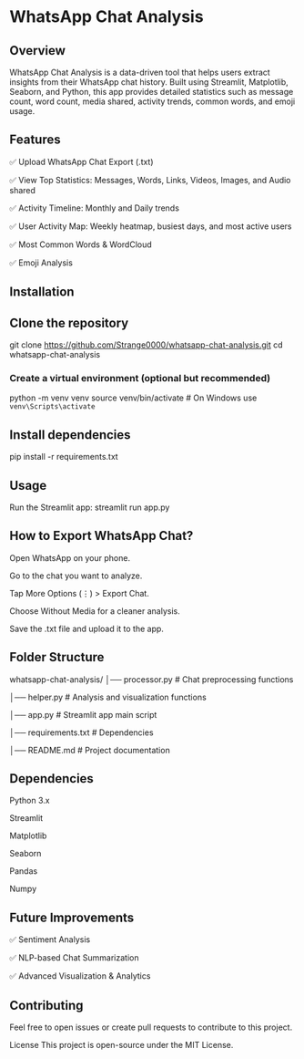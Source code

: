 # WhatsApp Chat Analysis




## Overview

WhatsApp Chat Analysis is a data-driven tool that helps users extract insights from their WhatsApp chat history. Built using Streamlit, Matplotlib, Seaborn, and Python, this app provides detailed statistics such as message count, word count, media shared, activity trends, common words, and emoji usage.

## Features

✅ Upload WhatsApp Chat Export (.txt)

✅ View Top Statistics: Messages, Words, Links, Videos, Images, and Audio shared

✅ Activity Timeline: Monthly and Daily trends

✅ User Activity Map: Weekly heatmap, busiest days, and most active users

✅ Most Common Words & WordCloud

✅ Emoji Analysis


## Installation


## Clone the repository

git clone https://github.com/Strange0000/whatsapp-chat-analysis.git
cd whatsapp-chat-analysis


### Create a virtual environment (optional but recommended)

python -m venv venv
source venv/bin/activate  # On Windows use `venv\Scripts\activate`


## Install dependencies
pip install -r requirements.txt


## Usage

Run the Streamlit app:
streamlit run app.py

## How to Export WhatsApp Chat?

Open WhatsApp on your phone.

Go to the chat you want to analyze.

Tap More Options (⋮) > Export Chat.

Choose Without Media for a cleaner analysis.

Save the .txt file and upload it to the app.


## Folder Structure

whatsapp-chat-analysis/
│── processor.py        # Chat preprocessing functions

│── helper.py           # Analysis and visualization functions

│── app.py              # Streamlit app main script

│── requirements.txt    # Dependencies

│── README.md           # Project documentation


## Dependencies


Python 3.x

Streamlit

Matplotlib

Seaborn

Pandas

Numpy



## Future Improvements


✅ Sentiment Analysis

✅ NLP-based Chat Summarization

✅ Advanced Visualization & Analytics



## Contributing
Feel free to open issues or create pull requests to contribute to this project.

License
This project is open-source under the MIT License.
